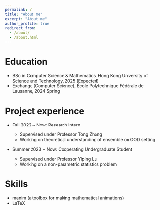 ```yaml
---
permalink: /
title: "About me"
excerpt: "About me"
author_profile: true
redirect_from: 
  - /about/
  - /about.html
---
```


Education
======
* BSc in Computer Science & Mathematics, Hong Kong University of Science and Technology, 2025 (Expected)
* Exchange (Computer Science), École Polytechnique Fédérale de Lausanne, 2024 Spring

Project experience
======
* Fall 2022 ~ Now: Research Intern
  * Supervised under Professor Tong Zhang
  * Working on theoretical understanding of ensemble on OOD setting

* Summer 2023 ~ Now: Cooperating Undergraduate Student
  * Supervised under Professor Yiping Lu
  * Working on a non-parametric statistics problem
  
Skills
======
* manim (a toolbox for making mathematical animations)
* LaTeX

<!-- Publications
======
  <ul>{% for post in site.publications %}
    {% include archive-single-cv.html %}
  {% endfor %}</ul> -->
  